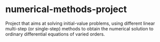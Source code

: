 # numerical-methods-project
Project that aims at solving initial-value problems, using different linear multi-step (or single-step) methods to obtain the numerical solution to ordinary differential equations of varied orders.
